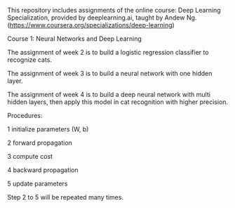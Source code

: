 This repository includes assignments of the online course: Deep Learning Specialization, provided by deeplearning.ai, taught by Andew Ng.(https://www.coursera.org/specializations/deep-learning)

Course 1: Neural Networks and Deep Learning

The assignment of week 2 is to build a logistic regression classifier to recognize cats.

The assignment of week 3 is to build a neural network with one hidden layer.

The assignment of week 4 is to build a deep neural network with multi hidden layers, then apply this model in cat recognition with higher precision.


Procedures:

1 initialize parameters (W, b)

2 forward propagation

3 compute cost

4 backward propagation

5 update parameters

Step 2 to 5 will be repeated many times.
